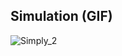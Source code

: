 ## Simulation (GIF)
![Simply_2](https://github.com/user-attachments/assets/b35ecd1b-a58d-4a18-a32c-8c6c02521a9d)
 
